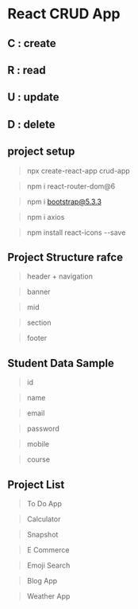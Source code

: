 
# React CRUD App

## C : create

## R : read

## U : update

## D : delete

## project setup

> npx create-react-app crud-app

> npm i react-router-dom@6

> npm i bootstrap@5.3.3

> npm i axios

> npm install react-icons --save


## Project Structure rafce

> header + navigation

> banner

> mid

> section

> footer




## Student Data Sample

> id

> name

> email

> password

> mobile

> course


## Project List 

> To Do App

> Calculator

> Snapshot

> E Commerce

> Emoji Search 

> Blog App

> Weather App
